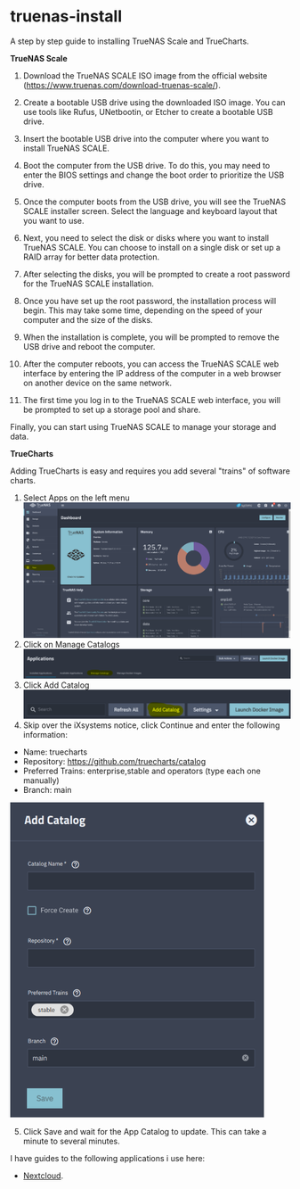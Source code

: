 # truenas-install
A step by step guide to installing TrueNAS Scale and TrueCharts.

**TrueNAS Scale**

1. Download the TrueNAS SCALE ISO image from the official website (https://www.truenas.com/download-truenas-scale/).

2. Create a bootable USB drive using the downloaded ISO image. You can use tools like Rufus, UNetbootin, or Etcher to create a bootable USB drive.

3. Insert the bootable USB drive into the computer where you want to install TrueNAS SCALE.

4. Boot the computer from the USB drive. To do this, you may need to enter the BIOS settings and change the boot order to prioritize the USB drive.

5. Once the computer boots from the USB drive, you will see the TrueNAS SCALE installer screen. Select the language and keyboard layout that you want to use.

6. Next, you need to select the disk or disks where you want to install TrueNAS SCALE. You can choose to install on a single disk or set up a RAID array for better data protection.

7. After selecting the disks, you will be prompted to create a root password for the TrueNAS SCALE installation.

8. Once you have set up the root password, the installation process will begin. This may take some time, depending on the speed of your computer and the size of the disks.

9. When the installation is complete, you will be prompted to remove the USB drive and reboot the computer.

10. After the computer reboots, you can access the TrueNAS SCALE web interface by entering the IP address of the computer in a web browser on another device on the same network.

11. The first time you log in to the TrueNAS SCALE web interface, you will be prompted to set up a storage pool and share.

Finally, you can start using TrueNAS SCALE to manage your storage and data.

**TrueCharts**

Adding TrueCharts is easy and requires you add several "trains" of software charts.

1. Select Apps on the left menu
![Screenshot of TrueNAS Scale Menu with Apps marked.](truenas_1.png)
2. Click on Manage Catalogs
![Screenshot of TrueNAS Scale Menu with Apps marked.](truenas_2.png)
4. Click Add Catalog
![Screenshot of TrueNAS Scale Menu with Apps marked.](truenas_3.png)
6. Skip over the iXsystems notice, click Continue and enter the following information: 
  - Name: truecharts 
  - Repository: https://github.com/truecharts/catalog 
  - Preferred Trains: enterprise,stable and operators (type each one manually) 
  - Branch: main

![Screenshot of TrueNAS Scale Menu with Apps marked.](truenas_4.png)

5. Click Save and wait for the App Catalog to update. This can take a minute to several minutes.

I have guides to the following applications i use here:
- [Nextcloud](ruecharts.org/charts/stable/nextcloud/](https://truecharts.org/charts/stable/nextcloud/)https://truecharts.org/charts/stable/nextcloud/).
